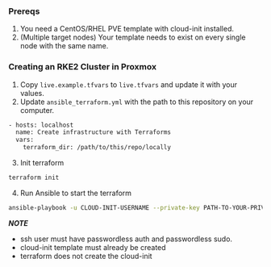 ### Prereqs

1. You need a CentOS/RHEL PVE template with cloud-init installed.
2. (Multiple target nodes) Your template needs to exist on every single node with the same name.

### Creating an RKE2 Cluster in Proxmox

1. Copy `live.example.tfvars` to `live.tfvars` and update it with your values.
2. Update `ansible_terraform.yml` with the path to this repository on your computer.
```bash
- hosts: localhost
  name: Create infrastructure with Terraforms
  vars:
    terraform_dir: /path/to/this/repo/locally
``` 

3. Init terraform 
```bash
terraform init
```

4. Run Ansible to start the terraform

```bash
ansible-playbook -u CLOUD-INIT-USERNAME --private-key PATH-TO-YOUR-PRIVATE-KEY ansible_terraform.yml
```

***NOTE***

* ssh user must have passwordless auth and passwordless sudo. 
* cloud-init template must already be created
* terraform does not create the cloud-init
